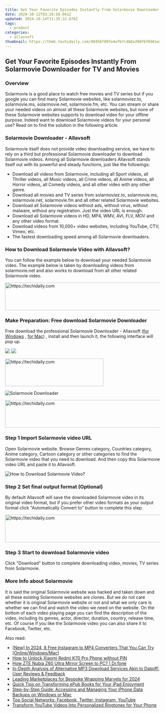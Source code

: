 ```yaml
---
title: Get Your Favorite Episodes Instantly From Solarmovie Downloader for TV and Movies
date: 2024-10-12T03:28:58.041Z
updated: 2024-10-14T11:35:33.676Z
tags:
  - product
categories:
  - allavsoft
thumbnail: https://thmb.techidaily.com/80456f09fe4efb7c4b8a390fbf6961e252df6f4afa54102d41b41a895101e337.jpg
---
```


## Get Your Favorite Episodes Instantly From Solarmovie Downloader for TV and Movies

### Overview

Solarmovie is a good place to watch free movies and TV series but if you google you can find many Solarmovie websites, like solarmoviez.to, solarmovie.ms, solarmovie.net, solarmovie.fm, etc. You can stream or share your needed videos on almost all these Solarmovie websites, but none of these Solarmovie websites supports to download video for your offline purpose. Indeed want to download Solarmovie videos for your personal use? Read on to find the solution in the following article.

### Solarmovie Downloader - Allavsoft

Solarmovie itself does not provide video downloading service, we have to rely on a third but professional Solarmovie downloader to download Solarmovie videos. Among all Solarmovie downloaders Allavsoft stands itself out with its powerful and steady functions, just like the followings:

* Download all videos from Solarmovie, including all Sport videos, all Thriller videos, all Music videos, all Crime videos, all Anime videos, all Horror videos, all Comedy videos, and all other video with any other genre.
* Download all movies and TV series from solarmoviez.to, solarmovie.ms, solarmovie.net, solarmovie.fm and all other related Solarmovie websites.
* Download all Solarmovie videos without ads, without virus, without malware, without any registration. Just the video URL is enough.
* Download all Solarmovie videos in HD, MP4, WMV, AVI, FLV, MOV and any other video format.
* Download videos from 10,000+ video websites, including YouTube, CTV, Vimeo, etc.
* The fastest downloading speed among all Solarmovie downloaders.

### How to Download Solarmovie Video with Allavsoft?

You can follow the example below to download your needed Solarmovie video. The example below is taken by downloading videos from solarmovie.net and also works to download from all other related Solarmovie video.

<!-- affiliate ads begin -->
<a href="https://aligracehair.sjv.io/c/5597632/2016148/19272" target="_top" id="2016148">
  <img src="//a.impactradius-go.com/display-ad/19272-2016148" border="0" alt="https://techidaily.com" width="728" height="90"/>
</a>
<img height="0" width="0" src="https://aligracehair.sjv.io/i/5597632/2016148/19272" style="position:absolute;visibility:hidden;" border="0" />
<!-- affiliate ads end -->

### Make Preparation: Free download Solarmovie Downloader

Free download the professional Solarmovie Downloader - Allavsoft ([for Windows](https://tools.techidaily.com/allavsoft/products/) , [for Mac](https://tools.techidaily.com/allavsoft/products/)) , install and then launch it, the following interface will pop up.

[![](https://www.allavsoft.com/how-to/../images/how-to/free-download-win.jpg)](https://tools.techidaily.com/allavsoft/products/) [![](https://www.allavsoft.com/how-to/../images/how-to/free-download-mac.jpg)](https://tools.techidaily.com/allavsoft/products/)

<!-- affiliate ads begin -->
<a href="https://wigfever.sjv.io/c/5597632/2014857/22899" target="_top" id="2014857">
  <img src="//a.impactradius-go.com/display-ad/22899-2014857" border="0" alt="https://techidaily.com" width="320" height="90"/>
</a>
<img height="0" width="0" src="https://wigfever.sjv.io/i/5597632/2014857/22899" style="position:absolute;visibility:hidden;" border="0" />
<!-- affiliate ads end -->

![Solarmovie Downloader](https://www.allavsoft.com/how-to/../images/allavsoft/screen-shot-600.jpg)

<!-- affiliate ads begin -->
<a href="https://appsumo.8odi.net/c/5597632/2123739/7443" target="_top" id="2123739">
  <img src="//a.impactradius-go.com/display-ad/7443-2123739" border="0" alt="https://techidaily.com" width="728" height="90"/>
</a>
<img height="0" width="0" src="https://appsumo.8odi.net/i/5597632/2123739/7443" style="position:absolute;visibility:hidden;" border="0" />
<!-- affiliate ads end -->

### Step 1 Import Solarmovie video URL

Open Solarmovie website. Browse Genres category, Countries category, Anime category, Cartoon category or other categories to find the Solarmovie video that you need to download. And then copy this Solarmovie video URL and paste it to Allavsoft.

![How to Download Solarmovie Video?](https://www.allavsoft.com/how-to/../images/how-to/download-rtmp-video/download-rtmp-video.jpg)

### Step 2 Set final output format (Optional)

By default Allavsoft will save the downloaded Solarmovie video in its original video format, but if you prefer other video formats as your output format click "Automatically Convert to" button to complete this step.

<!-- affiliate ads begin -->
<a href="https://aligracehair.sjv.io/c/5597632/1896510/19272" target="_top" id="1896510">
  <img src="//a.impactradius-go.com/display-ad/19272-1896510" border="0" alt="https://techidaily.com" width="728" height="90"/>
</a>
<img height="0" width="0" src="https://aligracehair.sjv.io/i/5597632/1896510/19272" style="position:absolute;visibility:hidden;" border="0" />
<!-- affiliate ads end -->

### Step 3 Start to download Solarmovie video

Click "Download" button to complete downloading video, movies, TV series from Solarmovie.

### More Info about Solarmovie

It is said the original Solarmovie website was hacked and taken down and all these existing Solarmovie websites are clones. But we do not care whether it is original Solarmovie website or not and what we only care is whether we can find and watch the video we need on the website. On the bottom of each video playing page you can find the description of the video, including its genres, actor, director, duration, country, release time, etc. Of course if you like the Solarmovie video you can also share it to Facebook, Twitter, etc.

<ins class="adsbygoogle"
     style="display:block"
     data-ad-format="autorelaxed"
     data-ad-client="ca-pub-7571918770474297"
     data-ad-slot="1223367746"></ins>

<ins class="adsbygoogle"
     style="display:block"
     data-ad-client="ca-pub-7571918770474297"
     data-ad-slot="8358498916"
     data-ad-format="auto"
     data-full-width-responsive="true"></ins>

<span class="atpl-alsoreadstyle">Also read:</span>
<div><ul>
<li><a href="https://instagram-video-recordings.techidaily.com/new-in-2024-8-free-instagram-to-mp4-converters-that-you-can-try-onlinewindowsmac/"><u>[New] In 2024, 8 Free Instagram to MP4 Converters That You Can Try [Online/Windows/Mac]</u></a></li>
<li><a href="https://unlock-android.techidaily.com/how-to-unlock-xiaomi-redmi-k70-pro-phone-without-pin-by-drfone-android/"><u>How to Unlock Xiaomi Redmi K70 Pro Phone without PIN</u></a></li>
<li><a href="https://screen-mirror.techidaily.com/how-zte-nubia-z60-ultra-mirror-screen-to-pc-drfone-by-drfone-android/"><u>How ZTE Nubia Z60 Ultra Mirror Screen to PC? | Dr.fone</u></a></li>
<li><a href="https://win-comparisons.techidaily.com/in-depth-analysis-of-alternative-mp3-download-services-akin-to-datpiff-user-reviews-and-feedback/"><u>In-Depth Analysis of Alternative MP3 Download Services Akin to Datpiff: User Reviews & Feedback</u></a></li>
<li><a href="https://extra-support.techidaily.com/leading-marketplaces-for-bespoke-wrapping-marvels-for-2024/"><u>Leading Marketplaces for Bespoke Wrapping Marvels for 2024</u></a></li>
<li><a href="https://win-comparisons.techidaily.com/quick-tips-on-transforming-epub-books-for-your-ipad-enjoyment/"><u>Quick Tips on Transforming ePub Books for Your iPad Enjoyment</u></a></li>
<li><a href="https://win-comparisons.techidaily.com/step-by-step-guide-accessing-and-managing-your-iphone-data-backups-on-windows-or-mac/"><u>Step-by-Step Guide: Accessing and Managing Your iPhone Data Backups on Windows or Mac</u></a></li>
<li><a href="https://win-forum.techidaily.com/top-social-networks-facebook-twitter-instagram-youtube/"><u>Top Social Networks: Facebook, Twitter, Instagram, YouTube</u></a></li>
<li><a href="https://win-comparisons.techidaily.com/transform-youtube-videos-into-personalized-ringtones-for-your-phone/"><u>Transform YouTube Videos Into Personalized Ringtones for Your Phone</u></a></li>
</ul></div>

